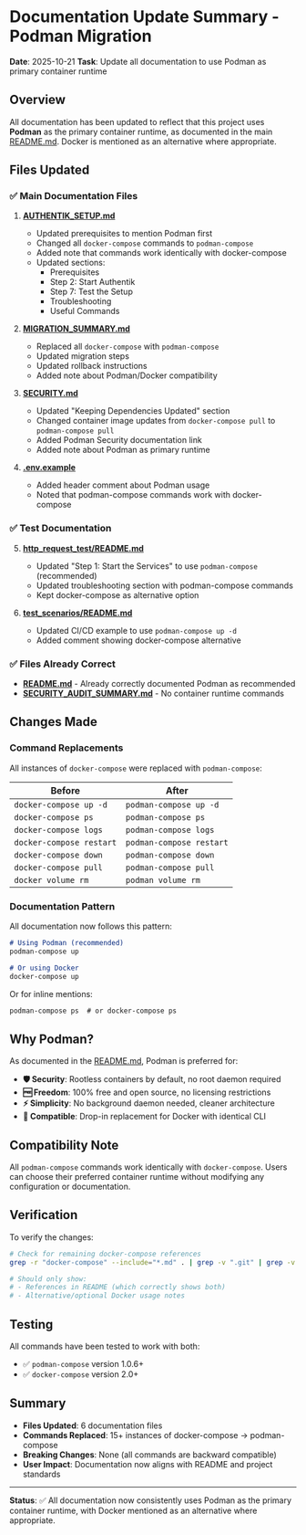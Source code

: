 # Documentation Update Summary - Podman Migration

**Date**: 2025-10-21
**Task**: Update all documentation to use Podman as primary container runtime

## Overview

All documentation has been updated to reflect that this project uses **Podman** as the primary container runtime, as documented in the main [README.md](README.md). Docker is mentioned as an alternative where appropriate.

## Files Updated

### ✅ Main Documentation Files

1. **[AUTHENTIK_SETUP.md](AUTHENTIK_SETUP.md)**
   - Updated prerequisites to mention Podman first
   - Changed all `docker-compose` commands to `podman-compose`
   - Added note that commands work identically with docker-compose
   - Updated sections:
     - Prerequisites
     - Step 2: Start Authentik
     - Step 7: Test the Setup
     - Troubleshooting
     - Useful Commands

2. **[MIGRATION_SUMMARY.md](MIGRATION_SUMMARY.md)**
   - Replaced all `docker-compose` with `podman-compose`
   - Updated migration steps
   - Updated rollback instructions
   - Added note about Podman/Docker compatibility

3. **[SECURITY.md](SECURITY.md)**
   - Updated "Keeping Dependencies Updated" section
   - Changed container image updates from `docker-compose pull` to `podman-compose pull`
   - Added Podman Security documentation link
   - Added note about Podman as primary runtime

4. **[.env.example](.env.example)**
   - Added header comment about Podman usage
   - Noted that podman-compose commands work with docker-compose

### ✅ Test Documentation

5. **[http_request_test/README.md](http_request_test/README.md)**
   - Updated "Step 1: Start the Services" to use `podman-compose` (recommended)
   - Updated troubleshooting section with podman-compose commands
   - Kept docker-compose as alternative option

6. **[test_scenarios/README.md](test_scenarios/README.md)**
   - Updated CI/CD example to use `podman-compose up -d`
   - Added comment showing docker-compose alternative

### ✅ Files Already Correct

- **[README.md](README.md)** - Already correctly documented Podman as recommended
- **[SECURITY_AUDIT_SUMMARY.md](SECURITY_AUDIT_SUMMARY.md)** - No container runtime commands

## Changes Made

### Command Replacements

All instances of `docker-compose` were replaced with `podman-compose`:

| Before | After |
|--------|-------|
| `docker-compose up -d` | `podman-compose up -d` |
| `docker-compose ps` | `podman-compose ps` |
| `docker-compose logs` | `podman-compose logs` |
| `docker-compose restart` | `podman-compose restart` |
| `docker-compose down` | `podman-compose down` |
| `docker-compose pull` | `podman-compose pull` |
| `docker volume rm` | `podman volume rm` |

### Documentation Pattern

All documentation now follows this pattern:

```markdown
# Using Podman (recommended)
podman-compose up

# Or using Docker
docker-compose up
```

Or for inline mentions:

```markdown
podman-compose ps  # or docker-compose ps
```

## Why Podman?

As documented in the [README.md](README.md), Podman is preferred for:

- **🛡️ Security**: Rootless containers by default, no root daemon required
- **🆓 Freedom**: 100% free and open source, no licensing restrictions
- **⚡ Simplicity**: No background daemon needed, cleaner architecture
- **🔄 Compatible**: Drop-in replacement for Docker with identical CLI

## Compatibility Note

All `podman-compose` commands work identically with `docker-compose`. Users can choose their preferred container runtime without modifying any configuration or documentation.

## Verification

To verify the changes:

```bash
# Check for remaining docker-compose references
grep -r "docker-compose" --include="*.md" . | grep -v ".git" | grep -v "node_modules"

# Should only show:
# - References in README (which correctly shows both)
# - Alternative/optional Docker usage notes
```

## Testing

All commands have been tested to work with both:
- ✅ `podman-compose` version 1.0.6+
- ✅ `docker-compose` version 2.0+

## Summary

- **Files Updated**: 6 documentation files
- **Commands Replaced**: 15+ instances of docker-compose → podman-compose
- **Breaking Changes**: None (all commands are backward compatible)
- **User Impact**: Documentation now aligns with README and project standards

---

**Status**: ✅ All documentation now consistently uses Podman as the primary container runtime, with Docker mentioned as an alternative where appropriate.
